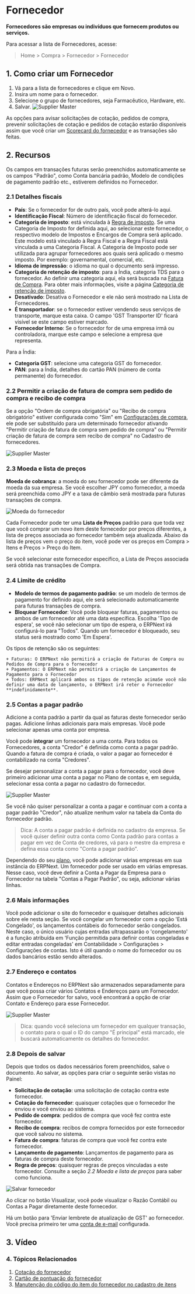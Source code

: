 # Fornecedor



**Fornecedores são empresas ou indivíduos que fornecem produtos ou serviços.**


Para acessar a lista de Fornecedores, acesse:
> Home > Compra > Fornecedor > Fornecedor


## 1. Como criar um Fornecedor


1. Vá para a lista de fornecedores e clique em Novo.
2. Insira um nome para o fornecedor.
3. Selecione o grupo de fornecedores, seja Farmacêutico, Hardware, etc.
4. Salvar.
![Supplier Master](/files/supplier-master.png)


As opções para avisar solicitações de cotação, pedidos de compra, prevenir solicitações de cotação e pedidos de cotação estarão disponíveis assim que você criar um [Scorecard do fornecedor](/docs/pt/buying/supplier-scorecard) e as transações são feitas.


## 2. Recursos


Os campos em transações futuras serão preenchidos automaticamente se os campos "Padrão", como Conta bancária padrão, Modelo de condições de pagamento padrão etc., estiverem definidos no Fornecedor.


### 2.1 Detalhes fiscais


* **País**: Se o fornecedor for de outro país, você pode alterá-lo aqui.
* **Identificação Fiscal**: Número de identificação fiscal do fornecedor.
* **Categoria de imposto**: está vinculada à [Regra de imposto](/docs/pt/accounts/tax-rule). Se uma Categoria de Imposto for definida aqui, ao selecionar este fornecedor, o respectivo modelo de Impostos e Encargos de Compra será aplicado. Este modelo está vinculado à Regra Fiscal e a Regra Fiscal está vinculada a uma Categoria Fiscal. A Categoria de Imposto pode ser utilizada para agrupar fornecedores aos quais será aplicado o mesmo imposto. Por exemplo: governamental, comercial, etc.
* **Idioma de impressão**: o idioma no qual o documento será impresso.
* **Categoria de retenção de imposto**: para a Índia, categoria TDS para o fornecedor. Ao definir uma categoria aqui, ela será buscada na [Fatura de Compra](/docs/pt/accounts/purchase-invoice). Para obter mais informações, visite a página [Categoria de retenção de imposto](/docs/pt/accounts/tax-withholding-category).
* **Desativado**: Desativa o Fornecedor e ele não será mostrado na Lista de Fornecedores.
* **É transportador**: se o fornecedor estiver vendendo seus serviços de transporte, marque esta caixa. O campo 'GST Transporter ID' ficará visível se este campo estiver marcado.
* **Fornecedor Interno**: Se o fornecedor for de uma empresa irmã ou controladora, marque este campo e selecione a empresa que representa.


Para a Índia:


* **Categoria GST**: selecione uma categoria GST do fornecedor.
* **PAN**: para a Índia, detalhes do cartão PAN (número de conta permanente) do fornecedor.


### 2.2 Permitir a criação de fatura de compra sem pedido de compra e recibo de compra


Se a opção "Ordem de compra obrigatória" ou "Recibo de compra obrigatório" estiver configurada como "Sim" em [Configurações de compra](/docs/pt/buying/buying-settings), ele pode ser substituído para um determinado fornecedor ativando "Permitir criação de fatura de compra sem pedido de compra" ou "Permitir criação de fatura de compra sem recibo de compra" no Cadastro de fornecedores.


![Supplier Master](/files/supplier-po-pr-required.png)


### 2.3 Moeda e lista de preços


**Moeda de cobrança**: a moeda do seu fornecedor pode ser diferente da moeda da sua empresa. Se você escolher JPY como fornecedor, a moeda será preenchida como JPY e a taxa de câmbio será mostrada para futuras transações de compra.


![Moeda do fornecedor](/files/supplier-currency.gif)


Cada Fornecedor pode ter uma **Lista de Preços** padrão para que toda vez que você comprar um novo item deste fornecedor por preços diferentes, a lista de preços associada ao fornecedor também seja atualizada. Abaixo da lista de preços vem o preço do item, você pode ver os preços em Compra > Itens e Preços > Preço do Item.


Se você selecionar este fornecedor específico, a Lista de Preços associada será obtida nas transações de Compra.


### 2.4 Limite de crédito


* **Modelo de termos de pagamento padrão**: se um modelo de termos de pagamento for definido aqui, ele será selecionado automaticamente para futuras transações de compra.
* **Bloquear Fornecedor**: Você pode bloquear faturas, pagamentos ou ambos de um fornecedor até uma data específica. Escolha 'Tipo de espera', se você não selecionar um tipo de espera, o ERPNext irá configurá-lo para "Todos". Quando um fornecedor é bloqueado, seu status será mostrado como 'Em Espera'.


Os tipos de retenção são os seguintes:


	+ Faturas: O ERPNext não permitirá a criação de Faturas de Compra ou Pedidos de Compra para o fornecedor
	+ Pagamentos: O ERPNext não permitirá a criação de Lançamentos de Pagamento para o Fornecedor
	+ Todos: ERPNext aplicará ambos os tipos de retenção acimaSe você não definir uma data de lançamento, o ERPNext irá reter o Fornecedor **indefinidamente**.


### 2.5 Contas a pagar padrão


Adicione a conta padrão a partir da qual as faturas deste fornecedor serão pagas. Adicione linhas adicionais para mais empresas. Você pode selecionar apenas uma conta por empresa.


Você pode **integrar** um fornecedor a uma conta. Para todos os Fornecedores, a conta "Credor" é definida como conta a pagar padrão. Quando a fatura de compra é criada, o valor a pagar ao fornecedor é contabilizado na conta "Credores".


Se desejar personalizar a conta a pagar para o fornecedor, você deve primeiro adicionar uma conta a pagar no Plano de contas e, em seguida, selecionar essa conta a pagar no cadastro do fornecedor.


![Supplier Master](/files/supplier-payable-account.png)


Se você não quiser personalizar a conta a pagar e continuar com a conta a pagar padrão "Credor", não atualize nenhum valor na tabela da Conta do fornecedor padrão.


> Dica: A conta a pagar padrão é definida no cadastro da empresa. Se você quiser definir outra conta como Conta padrão para contas a pagar em vez de Conta de credores, vá para o mestre da empresa e defina essa conta como "Conta a pagar padrão".


Dependendo do seu [plano](https://erpnext.com/pricing), você pode adicionar várias empresas em sua instância do ERPNext. Um fornecedor pode ser usado em várias empresas. Nesse caso, você deve definir a Conta a Pagar da Empresa para o Fornecedor na tabela "Contas a Pagar Padrão", ou seja, adicionar várias linhas.


### 2.6 Mais informações


Você pode adicionar o site do fornecedor e quaisquer detalhes adicionais sobre ele nesta seção. Se você congelar um fornecedor com a opção 'Está Congelado', os lançamentos contábeis do fornecedor serão congelados. Neste caso, o único usuário cujas entradas ultrapassarão o 'congelamento' é a função atribuída em 'Função permitida para definir contas congeladas e editar entradas congeladas' em Contabilidade > Configurações > Configurações de contas. Isto é útil quando o nome do fornecedor ou os dados bancários estão sendo alterados.


### 2.7 Endereço e contatos


Contatos e Endereços no ERPNext são armazenados separadamente para que você possa criar vários Contatos e Endereços para um Fornecedor. Assim que o Fornecedor for salvo, você encontrará a opção de criar Contato e Endereço para esse Fornecedor.


![Supplier Master](/files/supplier-new-address-contact.png)


> Dica: quando você seleciona um fornecedor em qualquer transação, o contato para o qual o ID do campo "É principal" está marcado, ele buscará automaticamente os detalhes do fornecedor.


### 2.8 Depois de salvar


Depois que todos os dados necessários forem preenchidos, salve o documento. Ao salvar, as opções para criar o seguinte serão vistas no Painel:


* **Solicitação de cotação**: uma solicitação de cotação contra este fornecedor.
* **Cotação do fornecedor**: quaisquer cotações que o fornecedor lhe enviou e você enviou ao sistema.
* **Pedido de compra**: pedidos de compra que você fez contra este fornecedor.
* **Recibo de compra**: recibos de compra fornecidos por este fornecedor que você salvou no sistema.
* **Fatura de compra**: faturas de compra que você fez contra este fornecedor.
* **Lançamento de pagamento**: Lançamentos de pagamento para as faturas de compra deste fornecedor.
* **Regra de preços**: quaisquer regras de preços vinculadas a este fornecedor. Consulte a seção *2.2 Moeda e lista de preços* para saber como funciona.


![Salvar fornecedor](/files/supplier-save.png)


Ao clicar no botão Visualizar, você pode visualizar o Razão Contábil ou Contas a Pagar diretamente deste fornecedor.


Há um botão para 'Enviar lembrete de atualização de GST' ao fornecedor. Você precisa primeiro ter uma [conta de e-mail](/docs/pt/setting-up/email/email-account) configurada.


## 3. Vídeo








### 4. Tópicos Relacionados


1. [Cotação do fornecedor](/docs/pt/buying/supplier-quotation)
2. [Cartão de pontuação do fornecedor](/docs/pt/buying/supplier-scorecard)
3. [Manutenção do código do item do fornecedor no cadastro de itens](/docs/pt/buying/articles/maintaining-suppliers-part-no-in-item)



